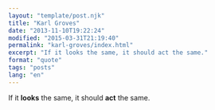 ```yaml
---
layout: "template/post.njk"
title: "Karl Groves"
date: "2013-11-10T19:22:24"
modified: "2015-03-31T21:19:40"
permalink: "karl-groves/index.html"
excerpt: "If it looks the same, it should act the same."
format: "quote"
tags: "posts"
lang: "en"
---
```

If it **looks** the same, it should **act** the same.